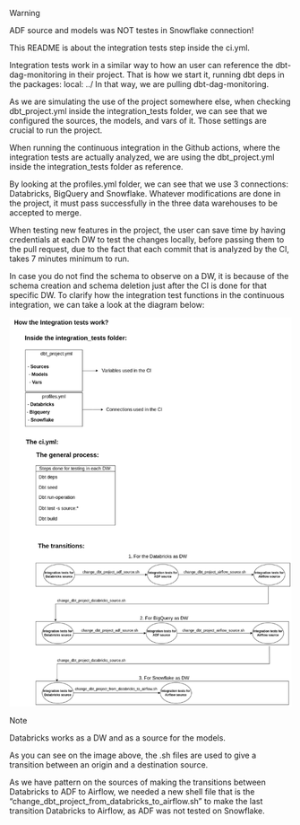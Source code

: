 > [!WARNING]  
> ADF source and models was NOT testes in Snowflake connection!

This README is about the integration tests step inside the ci.yml.

 Integration tests work in a similar way to how an user can reference the dbt-dag-monitoring in their project. That is how we start it, running 
	dbt deps in the packages: local: ../
In that way, we are pulling dbt-dag-monitoring.
 
  As we are simulating the use of the project somewhere else, when checking dbt_project.yml inside the integration_tests folder, we can see that we configured the sources, the models, and vars of it. Those settings are crucial to run the project. 

  When running the continuous integration in the Github actions, where the integration tests are actually analyzed, we are using the dbt_project.yml inside the integration_tests folder as reference.

By looking at the profiles.yml folder, we can see that we use 3 connections: Databricks, BigQuery and Snowflake. Whatever modifications are done in the project, it must pass successfully in the three data warehouses to be accepted to merge.

When testing new features in the project, the user can save time by having credentials at each DW to test the changes locally, before passing them to the pull request, due to the fact that each commit that is analyzed by the CI, takes 7 minutes minimum to run.

In case you do not find the schema to observe on a DW, it is because of the schema creation and schema deletion just after the CI is done for that specific DW.
To clarify how the integration test functions in the continuous integration, we can take a look at the diagram below:

<img src="../integration_tests/docs/integration_tests_diagram.png" width="600" />

> [!NOTE]  
> Databricks works as a DW and as a source for the models.

As you can see on the image above, the .sh files are used to give a transition between an origin and a destination source.

As we have pattern on the sources of making the transitions between Databricks to ADF to Airflow, we needed a new shell file that is the “change_dbt_project_from_databricks_to_airflow.sh” to make the last transition Databricks to Airflow, as ADF was not tested on Snowflake.

